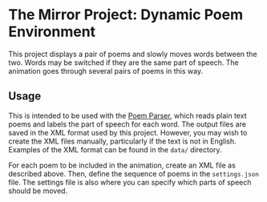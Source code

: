 The Mirror Project: Dynamic Poem Environment
=============================================

This project displays a pair of poems and slowly moves words between the two.
Words may be switched if they are the same part of speech. The animation goes
through several pairs of poems in this way.


## Usage

This is intended to be used with the [Poem
Parser](https://github.com/garethfoote/the-mirror-project), which reads plain
text poems and labels the part of speech for each word. The output files are
saved in the XML format used by this project. However, you may wish to create
the XML files manually, particularly if the text is not in English. Examples
of the XML format can be found in the `data/` directory.

For each poem to be included in the animation, create an XML file as described
above. Then, define the sequence of poems in the `settings.json` file. The
settings file is also where you can specify which parts of speech should be
moved.
